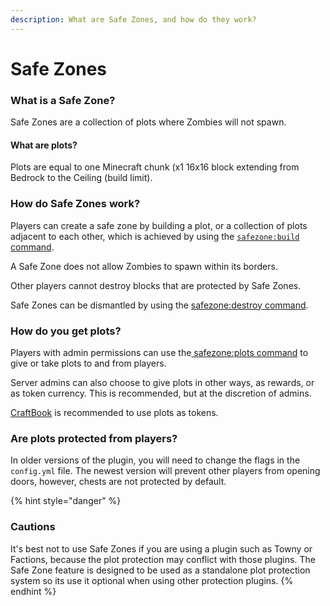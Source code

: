 ```yaml
---
description: What are Safe Zones, and how do they work?
---
```


# Safe Zones

### What is a Safe Zone?

Safe Zones are a collection of plots where Zombies will not spawn.

#### What are plots?

Plots are equal to one Minecraft chunk (x1 16x16 block extending from Bedrock to the Ceiling (build limit).

### How do Safe Zones work?

Players can create a safe zone by building a plot, or a collection of plots adjacent to each other, which is achieved by using the [`safezone:build` command](../commands/safezone/build.md).

A Safe Zone does not allow Zombies to spawn within its borders.&#x20;

Other players cannot destroy blocks that are protected by Safe Zones.

Safe Zones can be dismantled by using the [safezone:destroy command](../commands/safezone/destroy.md).

### How do you get plots?

Players with admin permissions can use the[ safezone:plots command](../commands/safezone/plots.md) to give or take plots to and from players.

Server admins can also choose to give plots in other ways, as rewards, or as token currency. This is recommended, but at the discretion of admins.

[CraftBook](https://www.spigotmc.org/resources/craftbook.2083/) is recommended to use plots as tokens.

### Are plots protected from players?

In older versions of the plugin, you will need to change the flags in the `config.yml` file. The newest version will prevent other players from opening doors, however, chests are not protected by default.

{% hint style="danger" %}
### Cautions

It's best not to use Safe Zones if you are using a plugin such as Towny or Factions, because the plot protection may conflict with those plugins. The Safe Zone feature is designed to be used as a standalone plot protection system so its use it optional when using other protection plugins.
{% endhint %}

